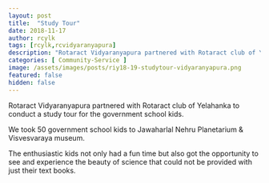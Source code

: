 ```yaml
---
layout: post
title:  "Study Tour"
date: 2018-11-17
author: rcylk
tags: [rcylk,rcvidyaranyapura]
description: "Rotaract Vidyaranyapura partnered with Rotaract club of Yelahanka to conduct a study tour for the government school kids."
categories: [ Community-Service ]
image: /assets/images/posts/riy18-19-studytour-vidyaranyapura.png
featured: false
hidden: false
---
```


Rotaract Vidyaranyapura partnered with Rotaract club of Yelahanka to conduct a study tour for the government school kids.

We took 50 government school kids to Jawaharlal Nehru Planetarium & Visvesvaraya museum. 

The enthusiastic kids not only had a fun time but also got the opportunity to see and experience the beauty of science that could not be provided with just their text books.